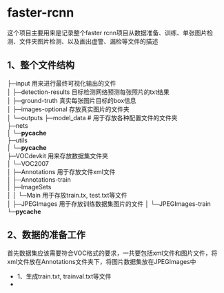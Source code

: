 # faster-rcnn
这个项目主要用来是记录整个faster rcnn项目从数据准备、训练、单张图片检测、文件夹图片检测、以及画出虚警、漏检等文件的描述
## 1、整个文件结构      
├─input    用来进行最终可视化输出的文件   
│  ├─detection-results  目标检测网络预测每张照片的txt结果     
│  ├─ground-truth    真实每张图片目标的box信息    
│  ├─images-optional    存放真实图片的文件夹    
│  └─outputs
├─model_data    # 用于存放各种配置文件的文件夹    
├─nets    
│  └─__pycache__    
├─utils    
│  └─__pycache__    
├─VOCdevkit   用来存放数据集文件夹    
│  └─VOC2007    
│      ├─Annotations      用于存放文件xml文件   
│      ├─Annotations-train   
│      ├─ImageSets   
│      │  └─Main   用于存放train.tx, test.txt等文件   
│      ├─JPEGImages   用于存放训练数据集图片的文件
│      └─JPEGImages-train   
└─__pycache__   

## 2、数据的准备工作
首先数据集应该需要符合VOC格式的要求，一共要包括xml文件和图片文件，将xml文件放在Annotations文件夹下，将图片数据集放在JPEGImages中
* 1、生成train.txt, trainval.txt等文件
* 
